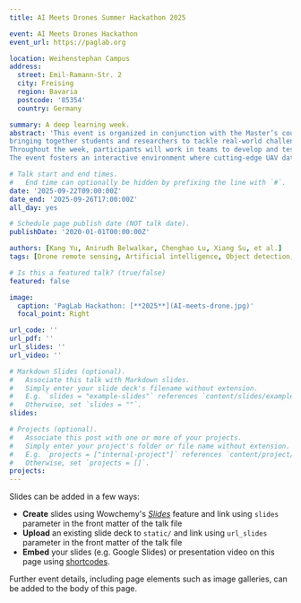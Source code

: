 ```yaml
---
title: AI Meets Drones Summer Hackathon 2025

event: AI Meets Drones Hackathon
event_url: https://paglab.org

location: Weihenstephan Campus
address:
  street: Emil-Ramann-Str. 2
  city: Freising
  region: Bavaria
  postcode: '85354'
  country: Germany

summary: A deep learning week.
abstract: 'This event is organized in conjunction with the Master’s course “Drone Remote Sensing Meets AI”, 
bringing together students and researchers to tackle real-world challenges at the intersection of drone remote sensing technology and artificial intelligence. 
Throughout the week, participants will work in teams to develop and test AI-powered solutions for processing drone-acquired imagery, addressing agricultural tasks such as object detection, classification of crop types or stress conditions, and regression-based trait prediction. 
The event fosters an interactive environment where cutting-edge UAV data meets machine learning workflows — encouraging innovation, collaboration, and critical thinking in precision agriculture.'

# Talk start and end times.
#   End time can optionally be hidden by prefixing the line with `#`.
date: '2025-09-22T09:00:00Z'
date_end: '2025-09-26T17:00:00Z'
all_day: yes

# Schedule page publish date (NOT talk date).
publishDate: '2020-01-01T00:00:00Z'

authors: [Kang Yu, Anirudh Belwalkar, Chenghao Lu, Xiang Su, et al.]
tags: [Drone remote sensing, Artificial intelligence, Object detection, Trait prediction, Machine learning in agriculture]

# Is this a featured talk? (true/false)
featured: false

image:
  caption: 'PagLab Hackathon: [**2025**](AI-meets-drone.jpg)'
  focal_point: Right

url_code: ''
url_pdf: ''
url_slides: ''
url_video: ''

# Markdown Slides (optional).
#   Associate this talk with Markdown slides.
#   Simply enter your slide deck's filename without extension.
#   E.g. `slides = "example-slides"` references `content/slides/example-slides.md`.
#   Otherwise, set `slides = ""`.
slides:

# Projects (optional).
#   Associate this post with one or more of your projects.
#   Simply enter your project's folder or file name without extension.
#   E.g. `projects = ["internal-project"]` references `content/project/deep-learning/index.md`.
#   Otherwise, set `projects = []`.
projects:
---
```


Slides can be added in a few ways:

- **Create** slides using Wowchemy's [_Slides_](https://docs.hugoblox.com/managing-content/#create-slides) feature and link using `slides` parameter in the front matter of the talk file
- **Upload** an existing slide deck to `static/` and link using `url_slides` parameter in the front matter of the talk file
- **Embed** your slides (e.g. Google Slides) or presentation video on this page using [shortcodes](https://docs.hugoblox.com/writing-markdown-latex/).

Further event details, including page elements such as image galleries, can be added to the body of this page.
